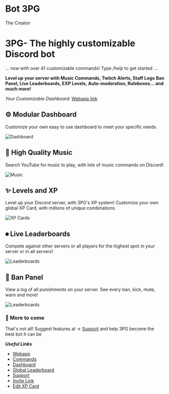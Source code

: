 # Bot 3PG
The Creator

# 3PG- The highly customizable Discord bot

... now with over 41 customizable commands!
Type */help* to get started ...

**Level up your server with Music Commands, Twitch Alerts, Staff Logs**
**Ban Panel, Live Leaderboards, EXP Levels, Auto-moderation, Ruleboxes… and much more!**

*Your Customizable Dashboard*: [Webapp link](https://3pg.xyz)

## ⚙ Modular Dashboard

Customize your own easy to use dashboard to meet your specific needs.

![Dashboard](https://3pg.xyz/img/dashboard.png "Dashboard")

## 🎵 High Quality Music

Search YouTube for music to play, with lots of music commands on Discord!

![Music](https://3pg.xyz/img/music.gif "Music")

## ✨ Levels and XP

Level up your Discord server, with 3PG's XP system! Customize your own global XP Card, with millions of unique combinations.

![XP Cards](https://3pg.xyz/img/xpCards.gif "XP Cards")

## ⏺ Live Leaderboards

Compete against other servers or all players for the highest spot in your server or in all servers!

![Leaderboards](https://3pg.xyz/img/leaderboard.gif "Leaderboards")

## 🔨 Ban Panel

View a log of all punishments on your server. See every ban, kick, mute, warn and more!

![Leaderboards](https://3pg.xyz/img/banPanel.png "Leaderboards")

### 🤖 More to come

That's not all! Suggest features at -> [Support](https://3pg.xyz) and help 3PG become the best bot it can be

***Useful Links***

- [Webapp](https://3pg.xyz)
- [Commands](https://3pg.xyz/commands)
- [Dashboard](https://3pg.xyz/dashboard)
- [Global Leaderboard](https://3pg.xyz/leaderboard)
- [Support](https://3pg.xyz/support)
- [Invite Link](https://3pg.xyz/invite)
- [Edit XP Card](https://3pg.xyz/profile)

